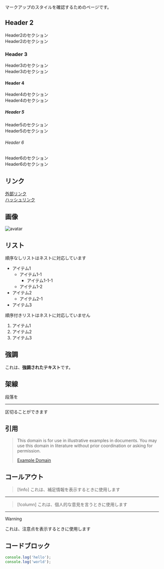 マークアップのスタイルを確認するためのページです。

## Header 2

Header2のセクション  
Header2のセクション

### Header 3

Header3のセクション  
Header3のセクション

#### Header 4

Header4のセクション  
Header4のセクション

##### Header 5

Header5のセクション  
Header5のセクション

###### Header 6

Header6のセクション  
Header6のセクション

## リンク

[外部リンク](https://example.com)  
[ハッシュリンク](#コードブロック)

## 画像

![avatar](/avatar.png)

## リスト

順序なしリストはネストに対応しています

- アイテム1
  - アイテム1-1
    - アイテム1-1-1
  - アイテム1-2
- アイテム2
  - アイテム2-1
- アイテム3

順序付きリストはネストに対応していません

1. アイテム1  
2. アイテム2
3. アイテム3

## 強調

これは、**強調されたテキスト**です。

## 架線

段落を

---

区切ることができます

## 引用

> This domain is for use in illustrative examples in documents. You may use this
>domain in literature without prior coordination or asking for permission.  
>
>[Example Domain](https://example.com/)

## コールアウト

> [!info]
> これは、補足情報を表示するときに使用します  

---

> [!column]
> これは、個人的な意見を言うときに使用します

---

> [!warning]
> これは、注意点を表示するときに使用します

## コードブロック

```ts
console.log('hello');
console.log('world');
```
